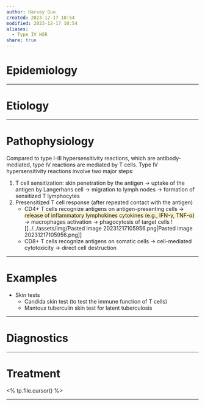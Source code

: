 ```yaml
---
author: Harvey Guo
created: 2023-12-17 10:54
modified: 2023-12-17 10:54
aliases:
  - Type IV HSR
share: true
---
```


# Epidemiology


---
# Etiology


---
# Pathophysiology
Compared to type I-III hypersensitivity reactions, which are antibody-mediated, type IV reactions are mediated by T cells. Type IV hypersensitivity reactions involve two major steps:
1. T cell sensitization: skin penetration by the antigen → uptake of the antigen by Langerhans cell → migration to lymph nodes → formation of sensitized T lymphocytes
2. Presensitized T cell response (after repeated contact with the antigen)
	- CD4+ T cells recognize antigens on antigen-presenting cells → <span style="background:rgba(240, 200, 0, 0.2)">release of inflammatory lymphokines cytokines (e.g., IFN-γ, TNF-α)</span> → macrophages activation → phagocytosis of target cells ![[../../assets/img/Pasted image 20231217105956.png|Pasted image 20231217105956.png]]
	- CD8+ T cells recognize antigens on somatic cells → cell-mediated cytotoxicity → direct cell destruction 

---
# Examples
- Skin tests
	- Candida skin test (to test the immune function of T cells)
	- Mantoux tuberculin skin test for latent tuberculosis

---
# Diagnostics


---
# Treatment
<% tp.file.cursor() %>

---
